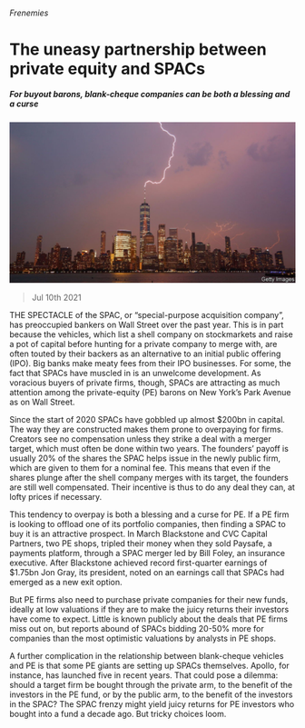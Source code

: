 ###### Frenemies

# The uneasy partnership between private equity and SPACs 

##### For buyout barons, blank-cheque companies can be both a blessing and a curse 

![image](images/20210710_FNP502.jpg) 

> Jul 10th 2021 

THE SPECTACLE of the SPAC, or “special-purpose acquisition company”, has preoccupied bankers on Wall Street over the past year. This is in part because the vehicles, which list a shell company on stockmarkets and raise a pot of capital before hunting for a private company to merge with, are often touted by their backers as an alternative to an initial public offering (IPO). Big banks make meaty fees from their IPO businesses. For some, the fact that SPACs have muscled in is an unwelcome development. As voracious buyers of private firms, though, SPACs are attracting as much attention among the private-equity (PE) barons on New York’s Park Avenue as on Wall Street.

Since the start of 2020 SPACs have gobbled up almost $200bn in capital. The way they are constructed makes them prone to overpaying for firms. Creators see no compensation unless they strike a deal with a merger target, which must often be done within two years. The founders’ payoff is usually 20% of the shares the SPAC helps issue in the newly public firm, which are given to them for a nominal fee. This means that even if the shares plunge after the shell company merges with its target, the founders are still well compensated. Their incentive is thus to do any deal they can, at lofty prices if necessary.


This tendency to overpay is both a blessing and a curse for PE. If a PE firm is looking to offload one of its portfolio companies, then finding a SPAC to buy it is an attractive prospect. In March Blackstone and CVC Capital Partners, two PE shops, tripled their money when they sold Paysafe, a payments platform, through a SPAC merger led by Bill Foley, an insurance executive. After Blackstone achieved record first-quarter earnings of $1.75bn Jon Gray, its president, noted on an earnings call that SPACs had emerged as a new exit option.

But PE firms also need to purchase private companies for their new funds, ideally at low valuations if they are to make the juicy returns their investors have come to expect. Little is known publicly about the deals that PE firms miss out on, but reports abound of SPACs bidding 20-50% more for companies than the most optimistic valuations by analysts in PE shops.

A further complication in the relationship between blank-cheque vehicles and PE is that some PE giants are setting up SPACs themselves. Apollo, for instance, has launched five in recent years. That could pose a dilemma: should a target firm be bought through the private arm, to the benefit of the investors in the PE fund, or by the public arm, to the benefit of the investors in the SPAC? The SPAC frenzy might yield juicy returns for PE investors who bought into a fund a decade ago. But tricky choices loom.

